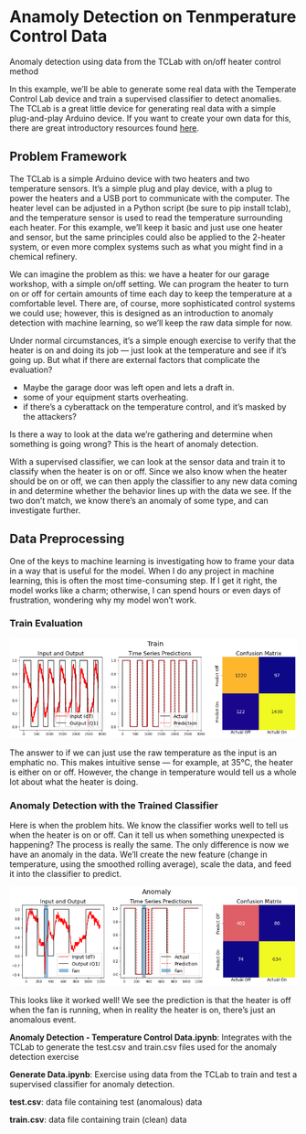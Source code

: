 # Anamoly Detection on Tenmperature Control Data
Anomaly detection using data from the TCLab with on/off heater control method

In this example, we’ll be able to generate some real data with the Temperate Control Lab device and train a supervised classifier to detect anomalies. The TCLab is a great little device for generating real data with a simple plug-and-play Arduino device. If you want to create your own data for this, there are great introductory resources found [here](http://apmonitor.com/pdc/index.php/Main/ArduinoTemperatureControl).

## Problem Framework
The TCLab is a simple Arduino device with two heaters and two temperature sensors. It’s a simple plug and play device, with a plug to power the heaters and a USB port to communicate with the computer. The heater level can be adjusted in a Python script (be sure to pip install tclab), and the temperature sensor is used to read the temperature surrounding each heater. For this example, we’ll keep it basic and just use one heater and sensor, but the same principles could also be applied to the 2-heater system, or even more complex systems such as what you might find in a chemical refinery.

We can imagine the problem as this: we have a heater for our garage workshop, with a simple on/off setting. We can program the heater to turn on or off for certain amounts of time each day to keep the temperature at a comfortable level. There are, of course, more sophisticated control systems we could use; however, this is designed as an introduction to anomaly detection with machine learning, so we’ll keep the raw data simple for now.

Under normal circumstances, it’s a simple enough exercise to verify that the heater is on and doing its job — just look at the temperature and see if it’s going up. 
But what if there are external factors that complicate the evaluation? 
- Maybe the garage door was left open and lets a draft in.
- some of your equipment starts overheating. 
- if there’s a cyberattack on the temperature control, and it’s masked by the attackers? 

Is there a way to look at the data we’re gathering and determine when something is going wrong? This is the heart of anomaly detection.

With a supervised classifier, we can look at the sensor data and train it to classify when the heater is on or off. Since we also know when the heater should be on or off, we can then apply the classifier to any new data coming in and determine whether the behavior lines up with the data we see. If the two don’t match, we know there’s an anomaly of some type, and can investigate further.

## Data Preprocessing
One of the keys to machine learning is investigating how to frame your data in a way that is useful for the model. When I do any project in machine learning, this is often the most time-consuming step. If I get it right, the model works like a charm; otherwise, I can spend hours or even days of frustration, wondering why my model won’t work.


### Train Evaluation
![Training Result](https://github.com/OriginalHybrid/anomaly-detect-pcdata/blob/main/images/train.png)


The answer to if we can just use the raw temperature as the input is an emphatic no. This makes intuitive sense — for example, at 35°C, the heater is either on or off. However, the change in temperature would tell us a whole lot about what the heater is doing.

### Anomaly Detection with the Trained Classifier
Here is when the problem hits. We know the classifier works well to tell us when the heater is on or off. Can it tell us when something unexpected is happening?
The process is really the same. The only difference is now we have an anomaly in the data. We’ll create the new feature (change in temperature, using the smoothed rolling average), scale the data, and feed it into the classifier to predict.


![Anomaly Result](https://github.com/OriginalHybrid/anomaly-detect-pcdata/blob/main/images/anomaly.png)

This looks like it worked well! We see the prediction is that the heater is off when the fan is running, when in reality the heater is on, there’s just an anomalous event. 





**Anomaly Detection - Temperature Control Data.ipynb**: Integrates with the TCLab to generate the test.csv and train.csv files used for the anomaly detection exercise

**Generate Data.ipynb**: Exercise using data from the TCLab to train and test a supervised classifier for anomaly detection.

**test.csv**: data file containing test (anomalous) data

**train.csv**: data file containing train (clean) data

